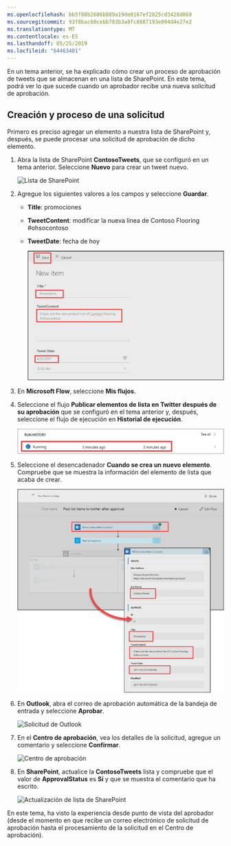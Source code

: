 ```yaml
---
ms.openlocfilehash: bb5f08b2606b889a19de0167ef2825cd3428d069
ms.sourcegitcommit: 93f8bac60cebb783b3a8fc8887193e094d4e27e2
ms.translationtype: MT
ms.contentlocale: es-ES
ms.lasthandoff: 05/25/2019
ms.locfileid: "64463401"
---
```

En un tema anterior, se ha explicado cómo crear un proceso de aprobación de tweets que se almacenan en una lista de SharePoint.  En este tema, podrá ver lo que sucede cuando un aprobador recibe una nueva solicitud de aprobación. 

## <a name="create-and-process-a-request"></a>Creación y proceso de una solicitud
Primero es preciso agregar un elemento a nuestra lista de SharePoint y, después, se puede procesar una solicitud de aprobación de dicho elemento.

1. Abra la lista de SharePoint **ContosoTweets**, que se configuró en un tema anterior.  Seleccione **Nuevo** para crear un tweet nuevo. 
   
    ![Lista de SharePoint](./media/learning-approval-request/sharepoint-list-home.png)
2. Agregue los siguientes valores a los campos y seleccione **Guardar**.
   
   * **Title**: promociones
   * **TweetContent**: modificar la nueva línea de Contoso Flooring #ohsocontoso
   * **TweetDate**: fecha de hoy
     
     ![Elemento nuevo de SharePoint](./media/learning-approval-request/sharepoint-new-tweet.png)
3. En **Microsoft Flow**, seleccione **Mis flujos**. 
4. Seleccione el flujo **Publicar elementos de lista en Twitter después de su aprobación** que se configuró en el tema anterior y, después, seleccione el flujo de ejecución en **Historial de ejecución**.
   
    ![Historial de ejecución](./media/learning-approval-request/run-history.png)
5. Seleccione el desencadenador **Cuando se crea un nuevo elemento**. Compruebe que se muestra la información del elemento de lista que acaba de crear.
   
    ![Desencadenador de Flow](./media/learning-approval-request/approval-flow.png)
6. En **Outlook**, abra el correo de aprobación automática de la bandeja de entrada y seleccione **Aprobar**. 
   
    ![Solicitud de Outlook](./media/learning-approval-request/outlook-mail.png)
7. En el **Centro de aprobación**, vea los detalles de la solicitud, agregue un comentario y seleccione **Confirmar**. 
   
    ![Centro de aprobación](./media/learning-approval-request/approval-center.png)
8. En **SharePoint**, actualice la **ContosoTweets** lista y compruebe que el valor de **ApprovalStatus** es **Sí** y que se muestra el comentario que ha escrito. 
   
    ![Actualización de lista de SharePoint](./media/learning-approval-request/sharepoint-list-approved.png)

En este tema, ha visto la experiencia desde punto de vista del aprobador (desde el momento en que recibe un correo electrónico de solicitud de aprobación hasta el procesamiento de la solicitud en el Centro de aprobación).

